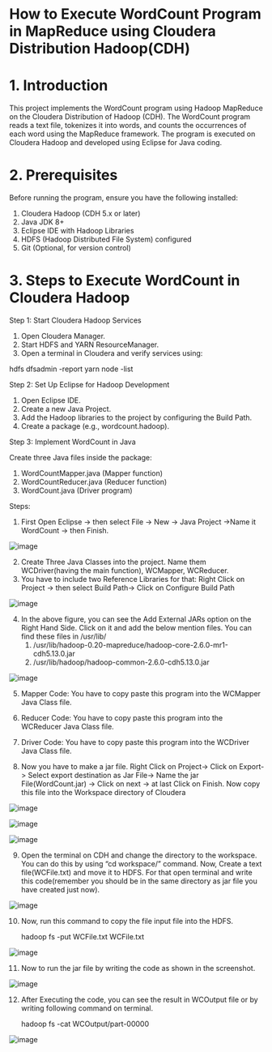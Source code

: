 # How to Execute WordCount Program in MapReduce using Cloudera Distribution Hadoop(CDH)

# 1. Introduction

This project implements the WordCount program using Hadoop MapReduce on the Cloudera Distribution of Hadoop (CDH). The WordCount program reads a text file, tokenizes it into words, and counts the occurrences of each word using the MapReduce framework. The program is executed on Cloudera Hadoop and developed using Eclipse for Java coding.

# 2. Prerequisites

Before running the program, ensure you have the following installed:

1) Cloudera Hadoop (CDH 5.x or later)
2) Java JDK 8+
3) Eclipse IDE with Hadoop Libraries
4) HDFS (Hadoop Distributed File System) configured
5) Git (Optional, for version control)

# 3. Steps to Execute WordCount in Cloudera Hadoop

Step 1: Start Cloudera Hadoop Services

1. Open Cloudera Manager.
2. Start HDFS and YARN ResourceManager.
3. Open a terminal in Cloudera and verify services using:

hdfs dfsadmin -report
yarn node -list

Step 2: Set Up Eclipse for Hadoop Development

1. Open Eclipse IDE.
2. Create a new Java Project.
3. Add the Hadoop libraries to the project by configuring the Build Path.
4. Create a package (e.g., wordcount.hadoop).

Step 3: Implement WordCount in Java

Create three Java files inside the package:

1. WordCountMapper.java (Mapper function)
2. WordCountReducer.java (Reducer function)
3. WordCount.java (Driver program)

Steps: 

1. First Open Eclipse -> then select File -> New -> Java Project ->Name it WordCount -> then Finish.

![image](https://github.com/user-attachments/assets/84aaa6f4-9dcb-40ba-a4a6-8aa0d3103148)
 
2. Create Three Java Classes into the project. Name them WCDriver(having the main function), WCMapper, WCReducer.
3. You have to include two Reference Libraries for that:
   Right Click on Project -> then select Build Path-> Click on Configure Build Path

![image](https://github.com/user-attachments/assets/f6301fc2-0845-454f-b5d6-2b790d221315)

4. In the above figure, you can see the Add External JARs option on the Right Hand Side. Click on it and add the below mention files. You can find these files in /usr/lib/
   1. /usr/lib/hadoop-0.20-mapreduce/hadoop-core-2.6.0-mr1-cdh5.13.0.jar 
   2. /usr/lib/hadoop/hadoop-common-2.6.0-cdh5.13.0.jar
  
![image](https://github.com/user-attachments/assets/f0f859ac-e1b9-456f-acc2-a7f719e8e484)

5. Mapper Code: You have to copy paste this program into the WCMapper Java Class file.

6. Reducer Code: You have to copy paste this program into the WCReducer Java Class file.
   
7. Driver Code: You have to copy paste this program into the WCDriver Java Class file.
 
8. Now you have to make a jar file. Right Click on Project-> Click on Export-> Select export destination as Jar File-> Name the jar File(WordCount.jar) -> Click on next -> at last Click on Finish. Now copy this file into the Workspace directory of Cloudera

![image](https://github.com/user-attachments/assets/38652200-1872-4b1c-bd78-ec0dd7eca30a)

![image](https://github.com/user-attachments/assets/94ae5404-4337-410c-a142-78253ea899d6)

![image](https://github.com/user-attachments/assets/b0ce594a-13e2-4b98-9b4e-4cdd66f5ba3d)

9. Open the terminal on CDH and change the directory to the workspace. You can do this by using “cd workspace/” command. Now, Create a text file(WCFile.txt) and move it to HDFS. For that open terminal and write this code(remember you should be in the same directory as jar file you have created just now).
 
![image](https://github.com/user-attachments/assets/850f9500-dff1-44a7-9d88-02af2bafa30a)

10. Now, run this command to copy the file input file into the HDFS.
 
    hadoop fs -put WCFile.txt WCFile.txt

![image](https://github.com/user-attachments/assets/a81c9de7-b832-4e3a-bfcc-37cca485f074)

11. Now to run the jar file by writing the code as shown in the screenshot.

![image](https://github.com/user-attachments/assets/09a6515d-de5b-4abe-92f2-b9c6e5437faf)

12. After Executing the code, you can see the result in WCOutput file or by writing following command on terminal.
 
    hadoop fs -cat WCOutput/part-00000

![image](https://github.com/user-attachments/assets/bbfcb60d-a225-415d-9714-3d340b1d976a)

 




